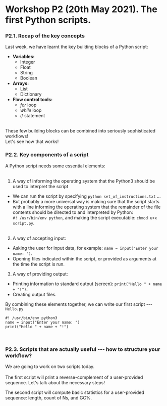 # Workshop P2 (20th May 2021). The first Python scripts.
  
### P2.1. Recap of the key concepts
Last week, we have learnt the key building blocks of a Python script:  
* **Variables:**  
  * Integer  
  * Float  
  * String   
  * Boolean  
* **Arrays:**  
  * List  
  * Dictionary  
* **Flow control tools:**
  * *for* loop  
  * *while* loop  
  * *if* statement  
  
&nbsp;  
These few building blocks can be combined into seriously sophisticated workflows!  
Let's see how that works!
&nbsp;  
  
### P2.2. Key components of a script
A Python script needs some essential elements:  
&nbsp;  
1) A way of informing the operating system that the Python3 should be used to interpret the script  
  * We can run the script by specifying `python set_of_instructions.txt` ...   
  * But probably a more universal way is making sure that the script starts with a line informing the operating system that the remainder of the file contents should be directed to and interpreted by Python:  
  `#! /usr/bin/env python`, and making the script executable: `chmod u+x script.py`.  
&nbsp;  
2) A way of accepting input:  
  * Asking the user for input data, for example: `name = input("Enter your name: ")`.  
  * Opening files indicated within the script, or provided as arguments at the time the script is run.
&nbsp;  
3) A way of providing output:  
  * Printing information to standard output (screen): `print("Hello " + name + "!")`.  
  * Creating output files.  

By combining these elements together, we can write our first script --- `Hello.py`
```
#! /usr/bin/env python3
name = input("Enter your name: ")
print("Hello " + name + "!")
```  
&nbsp;  
  
### P2.3. Scripts that are actually useful --- how to structure your workflow?
We are going to work on two scripts today.  
&nbsp;  
The first script will print a reverse-complement of a user-provided sequence.
Let's talk about the necessary steps!  
  
The second script will compute basic statistics for a user-provided sequence: length, count of Ns, and GC%.  
  
